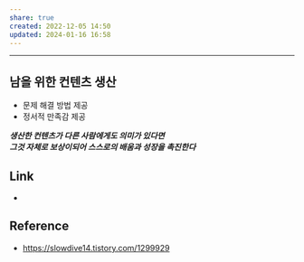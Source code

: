 ```yaml
---
share: true
created: 2022-12-05 14:50
updated: 2024-01-16 16:58
---
```


---

## 남을 위한 컨텐츠 생산

- 문제 해결 방법 제공
- 정서적 만족감 제공

***생산한 컨텐츠가 다른 사람에게도 의미가 있다면  
그것 자체로 보상이되어 스스로의 배움과 성장을 촉진한다***



## Link
- 


## Reference
- https://slowdive14.tistory.com/1299929